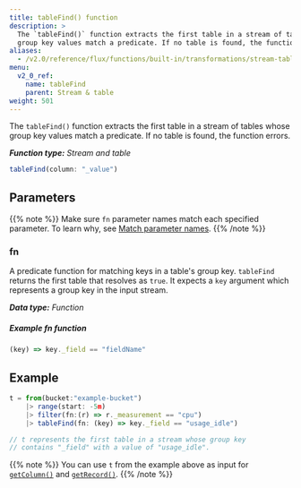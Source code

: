 ```yaml
---
title: tableFind() function
description: >
  The `tableFind()` function extracts the first table in a stream of tables whose
  group key values match a predicate. If no table is found, the function errors.
aliases:
  - /v2.0/reference/flux/functions/built-in/transformations/stream-table/tablefind/
menu:
  v2_0_ref:
    name: tableFind
    parent: Stream & table
weight: 501
---
```


The `tableFind()` function extracts the first table in a stream of tables whose
group key values match a predicate. If no table is found, the function errors.

_**Function type:** Stream and table_  

```js
tableFind(column: "_value")
```

## Parameters

{{% note %}}
Make sure `fn` parameter names match each specified parameter. To learn why, see [Match parameter names](/v2.0/reference/flux/language/data-model/#match-parameter-names).
{{% /note %}}

### fn

A predicate function for matching keys in a table's group key.
`tableFind` returns the first table that resolves as `true`.
It expects a `key` argument which represents a group key in the input stream.

_**Data type:** Function_

##### Example fn function

```js
(key) => key._field == "fieldName"
```

## Example

```js
t = from(bucket:"example-bucket")
    |> range(start: -5m)
    |> filter(fn:(r) => r._measurement == "cpu")
    |> tableFind(fn: (key) => key._field == "usage_idle")

// t represents the first table in a stream whose group key
// contains "_field" with a value of "usage_idle".
```

{{% note %}}
You can use `t` from the example above as input for [`getColumn()`](/v2.0/reference/flux/functions/built-in/transformations/stream-table/getcolumn/)
and [`getRecord()`](/v2.0/reference/flux/functions/built-in/transformations/stream-table/getrecord/).
{{% /note %}}
